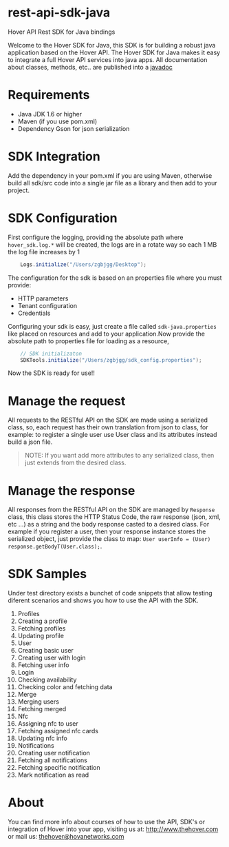 
rest-api-sdk-java
=================

Hover API Rest SDK for Java bindings 

Welcome to the Hover SDK for Java, this SDK is for building a robust java application based on the Hover API.
The Hover SDK for Java makes it easy to integrate a full Hover API services into java apps.
All documentation about classes, methods, etc.. are published into a [javadoc](https://zgbjgg.github.io/rest-api-sdk-java/ "REST API Hover SDK for Java Bindings")

Requirements
============

* Java JDK 1.6 or higher
* Maven (if you use pom.xml)
* Dependency Gson for json serialization

SDK Integration
===============

Add the dependency in your pom.xml if you are using Maven, otherwise build all sdk/src code into a single jar file as
a library and then add to your project.

SDK Configuration
=================

First configure the logging, providing the absolute path where `hover_sdk.log.*` will be created, the logs are in a 
rotate way so each 1 MB the log file increases by 1
```java
	Logs.initialize("/Users/zgbjgg/Desktop");
```

The configuration for the sdk is based on an properties file where you must provide:

* HTTP parameters
* Tenant configuration
* Credentials

Configuring your sdk is easy, just create a file called `sdk-java.properties` like placed on resources and add to your application.Now provide the absolute path to properties file for loading as a resource,
```java
	// SDK initializaton
	SDKTools.initialize("/Users/zgbjgg/sdk_config.properties");
```
Now the SDK is ready for use!!

Manage the request
===================

All requests to the RESTful API on the SDK are made using a serialized class, so, each request has their own translation
from json to class, for example: to register a single user use User class and its attributes instead build a json file.

> 	NOTE: If you want add more attributes to any serialized class, then just extends from the desired class.

Manage the response
======================

All responses from the RESTful API on the SDK are managed by ```Response``` class, this class stores the HTTP Status Code, the raw response (json, xml, etc ...)  as a string and the body response casted to a desired class.
For example if you register a user, then your response instance stores the serialized object, just provide the class to map:
`User userInfo = (User) response.getBodyT(User.class);`.


SDK Samples
====================

Under test directory exists a bunchet of code snippets that allow testing diferent scenarios and shows you how to use the API with the SDK.

1. Profiles
  1. Creating a profile
  2. Fetching profiles
  3. Updating profile
2. User
  1. Creating basic user
  2. Creating user with login
  3. Fetching user info
  4. Login
  5. Checking availability
  6. Checking color and fetching data
3. Merge
  1. Merging users
  2. Fetching merged 
4. Nfc
  1. Assigning nfc to user
  2. Fetching assigned nfc cards
  3. Updating nfc info
5. Notifications
  1. Creating user notification
  2. Fetching all notifications
  3. Fetching specific notification
  4. Mark notification as read

About
=====

You can find more info about courses of how to use the API, SDK's or integration of Hover into your app,
visiting us at: http://www.thehover.com or mail us: thehover@hovanetworks.com

